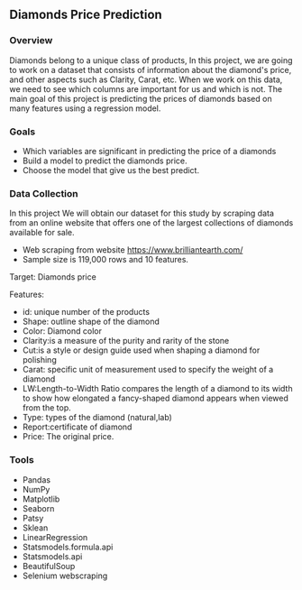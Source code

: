 ## Diamonds Price Prediction

### Overview

Diamonds belong to a unique class of products, In this project, we are going to work on a dataset that consists of information about the diamond's price, and other aspects such as Clarity, Carat, etc. When we work on this data, we need to see which columns are important for us and which is not. The main goal of this project is predicting the prices of diamonds based on many features using a regression model.

### Goals

- Which variables are significant in predicting the price of a diamonds
- Build a model to predict the diamonds price.
- Choose the model that give us the best predict. 


### Data Collection

In this project We will obtain our dataset for this study by scraping data from an online website that offers one of the largest collections of diamonds available for sale.
- Web scraping from website https://www.brilliantearth.com/
- Sample size is 119,000 rows and 10 features.

Target: Diamonds price

Features:

- id: unique number of the products
- Shape: outline shape of the diamond
- Color: Diamond color 
- Clarity:is a measure of the purity and rarity of the stone 
- Cut:is a style or design guide used when shaping a diamond for polishing
- Carat: specific unit of measurement used to specify the weight of a diamond
- LW:Length-to-Width Ratio compares the length of a diamond to its width to show how elongated a fancy-shaped diamond appears when viewed from the top.
- Type: types of the diamond (natural,lab)
- Report:certificate of diamond
- Price: The original price.

### Tools

- Pandas
- NumPy
- Matplotlib
- Seaborn
- Patsy
- Sklean
- LinearRegression
- Statsmodels.formula.api
- Statsmodels.api
- BeautifulSoup 
- Selenium webscraping
